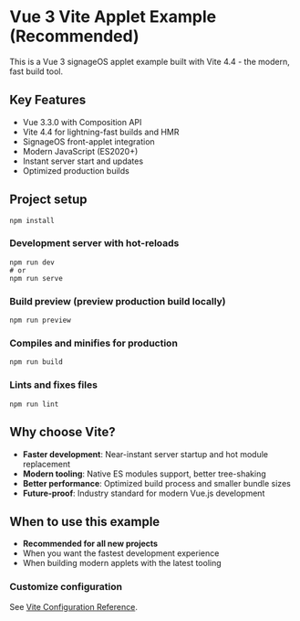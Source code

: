 # Vue 3 Vite Applet Example (Recommended)

This is a Vue 3 signageOS applet example built with Vite 4.4 - the modern, fast build tool.

## Key Features
- Vue 3.3.0 with Composition API
- Vite 4.4 for lightning-fast builds and HMR
- SignageOS front-applet integration
- Modern JavaScript (ES2020+)
- Instant server start and updates
- Optimized production builds

## Project setup
```
npm install
```

### Development server with hot-reloads
```
npm run dev
# or
npm run serve
```

### Build preview (preview production build locally)
```
npm run preview
```

### Compiles and minifies for production
```
npm run build
```

### Lints and fixes files
```
npm run lint
```

## Why choose Vite?
- **Faster development**: Near-instant server startup and hot module replacement
- **Modern tooling**: Native ES modules support, better tree-shaking
- **Better performance**: Optimized build process and smaller bundle sizes
- **Future-proof**: Industry standard for modern Vue.js development

## When to use this example
- **Recommended for all new projects**
- When you want the fastest development experience
- When building modern applets with the latest tooling

### Customize configuration
See [Vite Configuration Reference](https://vitejs.dev/config/).
